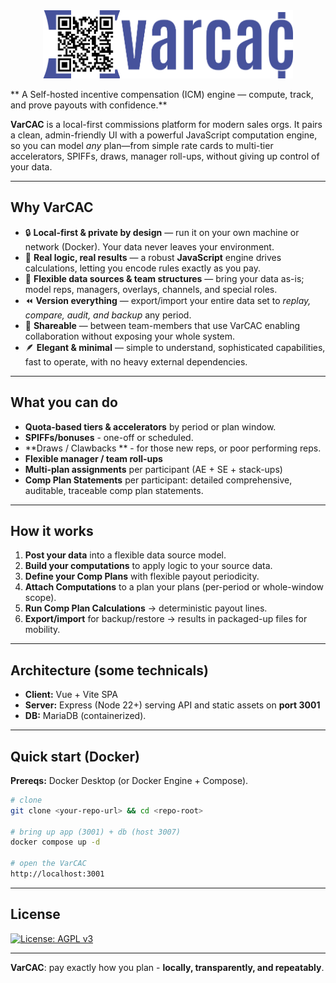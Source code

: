 <center><img src="varcac.png" width=400></center>

** A Self-hosted incentive compensation (ICM) engine — compute, track, and prove payouts with confidence.**

**VarCAC** is a local-first commissions platform for modern sales orgs. It pairs a clean, admin-friendly UI with a powerful JavaScript computation engine, so you can model *any* plan—from simple rate cards to multi-tier accelerators, SPIFFs, draws, manager roll-ups, without giving up control of your data.

---

## Why VarCAC
- 🔒 **Local-first & private by design** — run it on your own machine or network (Docker). Your data never leaves your environment.
- 🧠 **Real logic, real results** — a robust **JavaScript** engine drives calculations, letting you encode rules exactly as you pay.
- 🧩 **Flexible data sources & team structures** — bring your data as-is; model reps, managers, overlays, channels, and special roles.
- ⏪ **Version everything** — export/import your entire data set to *replay, compare, audit, and backup* any period.
- 🤝 **Shareable** — between team-members that use VarCAC enabling collaboration without exposing your whole system.
- 🪶 **Elegant & minimal** — simple to understand, sophisticated capabilities, fast to operate, with no heavy external dependencies.

---

## What you can do
- **Quota-based tiers & accelerators** by period or plan window.
- **SPIFFs/bonuses** - one-off or scheduled.
- **Draws / Clawbacks ** - for those new reps, or poor performing reps.
- **Flexible manager / team roll-ups**
- **Multi-plan assignments** per participant (AE + SE + stack-ups)
- **Comp Plan Statements** per participant: detailed comprehensive, auditable, traceable comp plan statements.

---

## How it works
1. **Post your data** into a flexible data source model.  
2. **Build your computations** to apply logic to your source data.
3. **Define your Comp Plans** with flexible payout periodicity. 
4. **Attach Computations** to a plan your plans (per-period or whole-window scope).  
3. **Run Comp Plan Calculations** → deterministic payout lines.
4. **Export/import** for backup/restore → results in packaged-up files for mobility.

---

## Architecture (some technicals)
- **Client:** Vue + Vite SPA
- **Server:** Express (Node 22+) serving API and static assets on **port 3001**
- **DB:** MariaDB (containerized).

---

## Quick start (Docker)
**Prereqs:** Docker Desktop (or Docker Engine + Compose).

```bash
# clone
git clone <your-repo-url> && cd <repo-root>

# bring up app (3001) + db (host 3007)
docker compose up -d

# open the VarCAC
http://localhost:3001
```
---

## License
[![License: AGPL v3](https://img.shields.io/badge/License-AGPL_v3-blue.svg)](LICENSE)

---

**VarCAC**: pay exactly how you plan - **locally, transparently, and repeatably**.
